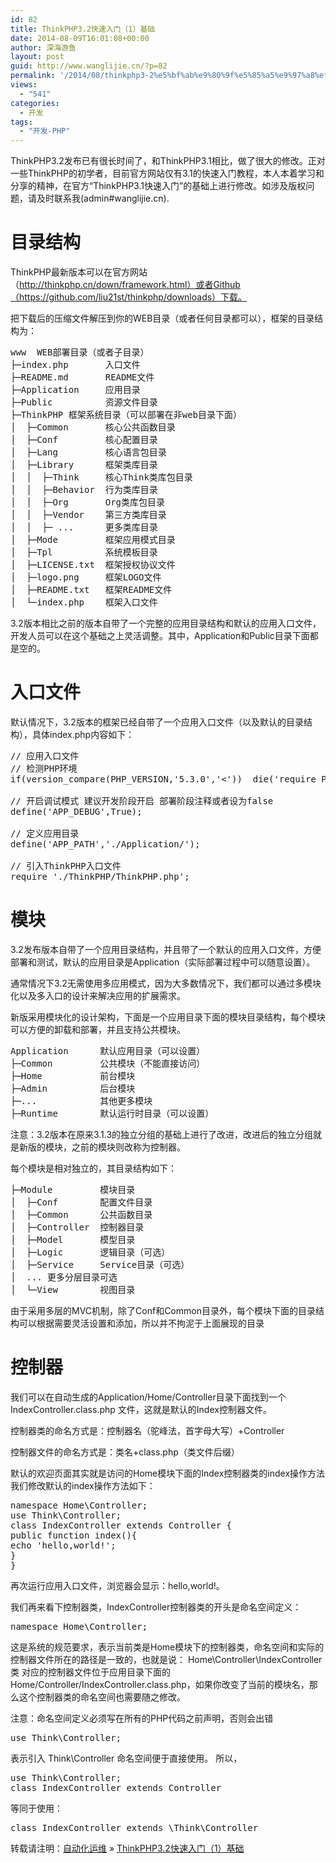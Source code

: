 ```yaml
---
id: 82
title: ThinkPHP3.2快速入门（1）基础
date: 2014-08-09T16:01:08+00:00
author: 深海游鱼
layout: post
guid: http://www.wanglijie.cn/?p=82
permalink: '/2014/08/thinkphp3-2%e5%bf%ab%e9%80%9f%e5%85%a5%e9%97%a8%ef%bc%881%ef%bc%89%e5%9f%ba%e7%a1%80.html'
views:
  - "541"
categories:
  - 开发
tags:
  - "开发-PHP"
---
```

ThinkPHP3.2发布已有很长时间了，和ThinkPHP3.1相比，做了很大的修改。正对一些ThinkPHP的初学者，目前官方网站仅有3.1的快速入门教程，本人本着学习和分享的精神，在官方“ThinkPHP3.1快速入门”的基础上进行修改。如涉及版权问题，请及时联系我(admin#wanglijie.cn).

# **目录结构**

ThinkPHP最新版本可以在官方网站（http://thinkphp.cn/down/framework.html）或者Github（https://github.com/liu21st/thinkphp/downloads）下载。
  
把下载后的压缩文件解压到你的WEB目录（或者任何目录都可以），框架的目录结构为：

<pre class="prettyprint linenums">www  WEB部署目录（或者子目录）
├─index.php       入口文件
├─README.md       README文件
├─Application     应用目录
├─Public          资源文件目录
├─ThinkPHP 框架系统目录（可以部署在非web目录下面）
│  ├─Common       核心公共函数目录
│  ├─Conf         核心配置目录
│  ├─Lang         核心语言包目录
│  ├─Library      框架类库目录
│  │  ├─Think     核心Think类库包目录
│  │  ├─Behavior  行为类库目录
│  │  ├─Org       Org类库包目录
│  │  ├─Vendor    第三方类库目录
│  │  ├─ ...      更多类库目录
│  ├─Mode         框架应用模式目录
│  ├─Tpl          系统模板目录
│  ├─LICENSE.txt  框架授权协议文件
│  ├─logo.png     框架LOGO文件
│  ├─README.txt   框架README文件
│  └─index.php    框架入口文件
</pre>

3.2版本相比之前的版本自带了一个完整的应用目录结构和默认的应用入口文件，开发人员可以在这个基础之上灵活调整。其中，Application和Public目录下面都是空的。

# 入口文件

默认情况下，3.2版本的框架已经自带了一个应用入口文件（以及默认的目录结构），具体index.php内容如下：

<pre class="prettyprint linenums">// 应用入口文件
// 检测PHP环境
if(version_compare(PHP_VERSION,'5.3.0','&lt;'))  die('require PHP &gt; 5.3.0 !');

// 开启调试模式 建议开发阶段开启 部署阶段注释或者设为false
define('APP_DEBUG',True);

// 定义应用目录
define('APP_PATH','./Application/');

// 引入ThinkPHP入口文件
require './ThinkPHP/ThinkPHP.php';
</pre>

# 模块

3.2发布版本自带了一个应用目录结构，并且带了一个默认的应用入口文件，方便部署和测试，默认的应用目录是Application（实际部署过程中可以随意设置）。

通常情况下3.2无需使用多应用模式，因为大多数情况下，我们都可以通过多模块化以及多入口的设计来解决应用的扩展需求。
  
新版采用模块化的设计架构，下面是一个应用目录下面的模块目录结构，每个模块可以方便的卸载和部署，并且支持公共模块。

<pre class="prettyprint linenums">Application      默认应用目录（可以设置）
├─Common         公共模块（不能直接访问）
├─Home           前台模块
├─Admin          后台模块
├─...            其他更多模块
├─Runtime        默认运行时目录（可以设置）
</pre>

注意：3.2版本在原来3.1.3的独立分组的基础上进行了改进，改进后的独立分组就是新版的模块，之前的模块则改称为控制器。

每个模块是相对独立的，其目录结构如下：

<pre class="prettyprint linenums">├─Module         模块目录
│  ├─Conf        配置文件目录
│  ├─Common      公共函数目录
│  ├─Controller  控制器目录
│  ├─Model       模型目录
│  ├─Logic       逻辑目录（可选）
│  ├─Service     Service目录（可选）
│  ... 更多分层目录可选
│  └─View        视图目录
</pre>

由于采用多层的MVC机制，除了Conf和Common目录外，每个模块下面的目录结构可以根据需要灵活设置和添加，所以并不拘泥于上面展现的目录

# 控制器

我们可以在自动生成的Application/Home/Controller目录下面找到一个 IndexController.class.php 文件，这就是默认的Index控制器文件。
  
控制器类的命名方式是：控制器名（驼峰法，首字母大写）+Controller
  
控制器文件的命名方式是：类名+class.php（类文件后缀）
  
默认的欢迎页面其实就是访问的Home模块下面的Index控制器类的index操作方法 我们修改默认的index操作方法如下：

<pre class="prettyprint linenums">namespace Home\Controller;
use Think\Controller;
class IndexController extends Controller {
public function index(){
echo 'hello,world!';
}
}
</pre>

再次运行应用入口文件，浏览器会显示：hello,world!。
  
我们再来看下控制器类，IndexController控制器类的开头是命名空间定义：

<pre class="prettyprint linenums">namespace Home\Controller;
</pre>

这是系统的规范要求，表示当前类是Home模块下的控制器类，命名空间和实际的控制器文件所在的路径是一致的，也就是说： Home\Controller\IndexController类 对应的控制器文件位于应用目录下面的 Home/Controller/IndexController.class.php，如果你改变了当前的模块名，那么这个控制器类的命名空间也需要随之修改。
  
注意：命名空间定义必须写在所有的PHP代码之前声明，否则会出错

<pre class="prettyprint linenums">use Think\Controller;
</pre>

表示引入 Think\Controller 命名空间便于直接使用。 所以，

<pre class="prettyprint linenums">use Think\Controller;
class IndexController extends Controller
</pre>

等同于使用：

<pre class="prettyprint linenums">class IndexController extends \Think\Controller
</pre>

转载请注明：[自动化运维](http://www.wanglijie.cn) &raquo; [ThinkPHP3.2快速入门（1）基础](http://www.wanglijie.cn/2014/08/thinkphp3-2%e5%bf%ab%e9%80%9f%e5%85%a5%e9%97%a8%ef%bc%881%ef%bc%89%e5%9f%ba%e7%a1%80.html)